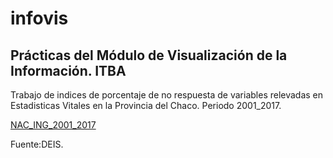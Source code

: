 # infovis

## Prácticas del Módulo de Visualización de la Información. ITBA

Trabajo de indices de porcentaje de no respuesta de variables relevadas en Estadisticas Vitales en la Provincia del Chaco.
Periodo 2001_2017.


[NAC_ING_2001_2017](https://cdlezana.github.io/infovis/Nac_NR_2001.html)

Fuente:DEIS.
